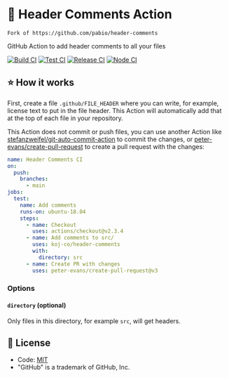 # 📑 Header Comments Action

`Fork of https://github.com/pabio/header-comments`

GitHub Action to add header comments to all your files

[![Build CI](https://github.com/Spherix-Technologies/header-comments/workflows/Build%20CI/badge.svg)](https://github.com/koj-co/header-comments/actions?query=workflow%3A%22Build+CI%22)
[![Test CI](https://github.com/Spherix-Technologies/header-comments/workflows/Test%20CI/badge.svg)](https://github.com/koj-co/header-comments/actions?query=workflow%3A%22Test+CI%22)
[![Release CI](https://github.com/Spherix-Technologies/header-comments/workflows/Release%20CI/badge.svg)](https://github.com/koj-co/header-comments/actions?query=workflow%3A%22Release+CI%22)
[![Node CI](https://github.com/Spherix-Technologies/header-comments/workflows/Node%20CI/badge.svg)](https://github.com/koj-co/header-comments/actions?query=workflow%3A%22Node+CI%22)

## ⭐ How it works

First, create a file `.github/FILE_HEADER` where you can write, for example, license text to put in the file header. This Action will automatically add that at the top of each file in your repository.

This Action does not commit or push files, you can use another Action like [stefanzweifel/git-auto-commit-action](https://github.com/stefanzweifel/git-auto-commit-action) to commit the changes, or [peter-evans/create-pull-request](https://github.com/peter-evans/create-pull-request) to create a pull request with the changes:

```yaml
name: Header Comments CI
on:
  push:
    branches:
      - main
jobs:
  test:
    name: Add comments
    runs-on: ubuntu-18.04
    steps:
      - name: Checkout
        uses: actions/checkout@v2.3.4
      - name: Add comments to src/
        uses: koj-co/header-comments
        with:
          directory: src
      - name: Create PR with changes
        uses: peter-evans/create-pull-request@v3
```

### Options

#### `directory` (optional)

Only files in this directory, for example `src`, will get headers.

## 📄 License

- Code: [MIT](./LICENSE)
- "GitHub" is a trademark of GitHub, Inc.
